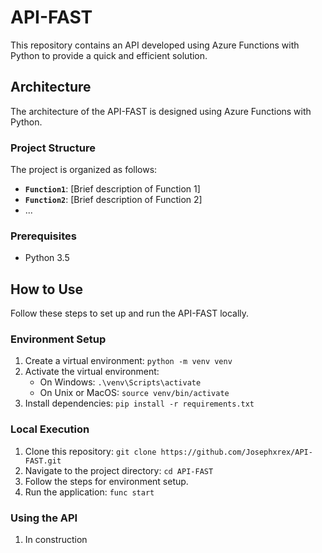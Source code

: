 # API-FAST

This repository contains an API developed using Azure Functions with Python to provide a quick and efficient solution. 
## Architecture

The architecture of the API-FAST is designed using Azure Functions with Python.

### Project Structure

The project is organized as follows:

- **`Function1`**: [Brief description of Function 1]
- **`Function2`**: [Brief description of Function 2]
- ...

### Prerequisites

- Python 3.5

## How to Use

Follow these steps to set up and run the API-FAST locally.

### Environment Setup

1. Create a virtual environment: `python -m venv venv`
2. Activate the virtual environment:
   - On Windows: `.\venv\Scripts\activate`
   - On Unix or MacOS: `source venv/bin/activate`
3. Install dependencies: `pip install -r requirements.txt`

### Local Execution

1. Clone this repository: `git clone https://github.com/Josephxrex/API-FAST.git`
2. Navigate to the project directory: `cd API-FAST`
3. Follow the steps for environment setup.
4. Run the application: `func start`

### Using the API

1. In construction


